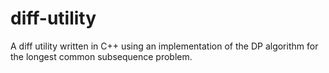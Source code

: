 # diff-utility
A diff utility written in C++ using an implementation of the DP algorithm for the longest common subsequence problem.

